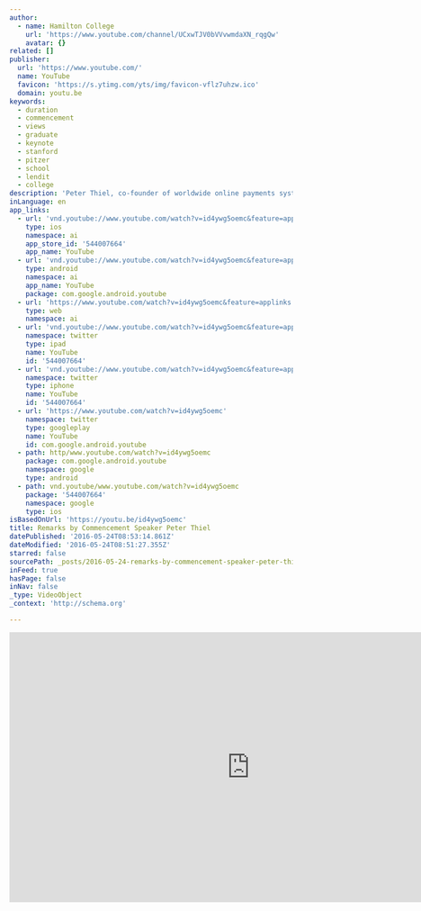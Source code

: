 ```yaml
---
author:
  - name: Hamilton College
    url: 'https://www.youtube.com/channel/UCxwTJV0bVVvwmdaXN_rqgQw'
    avatar: {}
related: []
publisher:
  url: 'https://www.youtube.com/'
  name: YouTube
  favicon: 'https://s.ytimg.com/yts/img/favicon-vflz7uhzw.ico'
  domain: youtu.be
keywords:
  - duration
  - commencement
  - views
  - graduate
  - keynote
  - stanford
  - pitzer
  - school
  - lendit
  - college
description: 'Peter Thiel, co-founder of worldwide online payments system PayPal, delivered the Commencement address at Hamilton College on May 22, 2016.'
inLanguage: en
app_links:
  - url: 'vnd.youtube://www.youtube.com/watch?v=id4ywg5oemc&feature=applinks'
    type: ios
    namespace: ai
    app_store_id: '544007664'
    app_name: YouTube
  - url: 'vnd.youtube://www.youtube.com/watch?v=id4ywg5oemc&feature=applinks'
    type: android
    namespace: ai
    app_name: YouTube
    package: com.google.android.youtube
  - url: 'https://www.youtube.com/watch?v=id4ywg5oemc&feature=applinks'
    type: web
    namespace: ai
  - url: 'vnd.youtube://www.youtube.com/watch?v=id4ywg5oemc&feature=applinks'
    namespace: twitter
    type: ipad
    name: YouTube
    id: '544007664'
  - url: 'vnd.youtube://www.youtube.com/watch?v=id4ywg5oemc&feature=applinks'
    namespace: twitter
    type: iphone
    name: YouTube
    id: '544007664'
  - url: 'https://www.youtube.com/watch?v=id4ywg5oemc'
    namespace: twitter
    type: googleplay
    name: YouTube
    id: com.google.android.youtube
  - path: http/www.youtube.com/watch?v=id4ywg5oemc
    package: com.google.android.youtube
    namespace: google
    type: android
  - path: vnd.youtube/www.youtube.com/watch?v=id4ywg5oemc
    package: '544007664'
    namespace: google
    type: ios
isBasedOnUrl: 'https://youtu.be/id4ywg5oemc'
title: Remarks by Commencement Speaker Peter Thiel
datePublished: '2016-05-24T08:53:14.861Z'
dateModified: '2016-05-24T08:51:27.355Z'
starred: false
sourcePath: _posts/2016-05-24-remarks-by-commencement-speaker-peter-thiel.md
inFeed: true
hasPage: false
inNav: false
_type: VideoObject
_context: 'http://schema.org'

---
```

<iframe src="https://cdn.embedly.com/widgets/media.html?src=https%3A%2F%2Fwww.youtube.com%2Fembed%2Fid4ywg5oemc%3Ffeature%3Doembed&amp;url=http%3A%2F%2Fwww.youtube.com%2Fwatch%3Fv%3Did4ywg5oemc&amp;image=https%3A%2F%2Fi.ytimg.com%2Fvi%2Fid4ywg5oemc%2Fhqdefault.jpg&amp;key=b7d04c9b404c499eba89ee7072e1c4f7&amp;type=text%2Fhtml&amp;schema=youtube" width="854" height="480" scrolling="no" frameborder="0" allowfullscreen="" style=""></iframe>